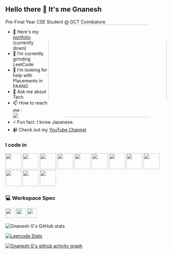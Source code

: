 ## Hello there 👋 It's me Gnanesh

Pre-Final Year CSE Student @ GCT Coimbatore
<img align="right" width="370" height="290" src="https://i.pinimg.com/originals/ef/16/e4/ef16e4e68b0d3cb81e6bb8a8c3258d7e.gif" style="border-radius:60px">

- 🔭 Here's my [portfolio](https://) (currently down)  <!-- Consider adding a note about it being down -->
- 🌱 I’m currently grinding LeetCode
- 🤔 I’m looking for help with Placements in FAANG
- 💬 Ask me about Tech
- 📫 How to reach me :
<br /> [<img src="https://img.shields.io/badge/LinkedIn-0077B5?style=for-the-badge&logo=linkedin&logoColor=white" />](https://www.linkedin.com/in/gnanesh-g-8561ba299/)
- ⚡ Fun fact: I know Japanese.
- 📹 Check out my [YouTube Channel](https://www.youtube.com/@RIPNANI)

### I code in
<img height="50" width="50" src="https://img.icons8.com/color/48/000000/python.png" /> <img height="50" width="50" src="https://img.icons8.com/color/48/000000/c-programming.png" /> <img height="50" width="50" src="https://img.icons8.com/color/48/000000/c-plus-plus-logo.png" /> <img height="50" width="50" src="https://img.icons8.com/color/48/000000/java-coffee-cup-logo.png" /> <img height="50" width="50" src="https://img.icons8.com/color/48/000000/html-5.png" /> <img height="50" width="50" src="https://img.icons8.com/color/48/000000/css3.png" /> <img height="50" width="50"  src="https://img.icons8.com/color/48/000000/bootstrap.png" />
<img height="50" width="50" src="https://img.icons8.com/color/48/000000/javascript.png"/><!-- <img  height="50" width="50" src="https://img.icons8.com/color/48/000000/tensorflow.png"/> <img height="50" width="50" src="https://img.icons8.com/fluent/48/000000/arduino.png"/> --> <img height="50" width="50" src="https://img.icons8.com/color/48/000000/react-native.png"/> <!--<img height="50" width="50" src="https://img.icons8.com/color/48/000000/google-firebase-console.png"/> --> <img height="50" width="50" src="https://img.icons8.com/color/48/000000/mysql-logo.png"/> <img height="50" width="50" src="https://img.icons8.com/color/48/000000/mongodb.png"/> <img height="50" width="50" src="https://img.icons8.com/color/48/000000/nodejs.png"/>

### 💻 Workspace Spec
<img height="30" src="https://img.shields.io/badge/ASUS-ROG_Strix_G15-E2231A?style=for-the-badge&logo=asus&logoColor=white"/> <img height="30" src="https://img.shields.io/badge/NVIDIA-RTX_3050-76B900?style=for-the-badge&logo=nvidia&logoColor=white"/> <img height="30" src="https://img.shields.io/badge/AMD-Ryzen_5_4600H-ED1C24?style=for-the-badge&logo=amd&logoColor=white"/>

![Gnanesh G's GitHub stats](https://github-readme-stats.vercel.app/api?username=Gnanesh-Nani&theme=dark&show_icons=true&&hide=issues,contribs)

[![Leetcode Stats](https://leetcard.jacoblin.cool/gnanesh_nani?ext=contest&theme=dark)](https://leetcode.com/gnanesh_nani)

[![Gnanesh G's github activity graph](https://github-readme-activity-graph.vercel.app/graph?username=Gnanesh-Nani&bg_color=000000&color=ffffff&line=51f565&point=ffffff&area=true&hide_border=true)](https://github.com/ashutosh00710/github-readme-activity-graph)

